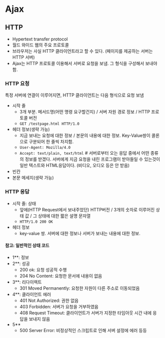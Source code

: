 # Ajax

## HTTP
- Hypertext transfer protocol
- 월드 와이드 웹의 주요 프로토콜
- 브라우저는 사실 HTTP 클라이언트라고 할 수 있다. (페이지를 제공하는 서버는 HTTP 서버)
- Ajax는 HTTP 프로토콜 이용해서 서버로 요청을 보냄. 그 형식을 구성해서 보내야 함. 

### HTTP 요청
특정 서버에 연결이 이루어지면, HTTP 클라이언트는 다음 형식으로 요청 보냄 
- 시작 줄
    + 3개 부분. 메서드명(어떤 명령 요구할건지) / 서버 자원 경로 정보 / HTTP 프로토콜 버전
    + `GET /testpage.html HTTP/1.0`
- 헤더 정보(생략 가능)
    + 지금 보내는 요청에 대한 정보 / 본문의 내용에 대한 정보. Key-Value쌍이 콜론으로 구분되어 한 줄씩 차지함.
    + `User-Agent: Mozilla/4.0`
    + `Accept: text/plain, text/html` # 서버로부터 오는 응답 중에서 어떤 종류의 정보를 받겠다. 서버에게 지금 요청을 내린 프로그램이 받아들일 수 있는것이 일반 텍스트와 HTML응답이다. (비디오, 오디오 등은 안 받음)
- 빈칸
- 본문 메세지(생략 가능)

### HTTP 응답
- 시작 줄: 상태
    + 앞에(HTTP Request에서 보내주었던) HTTP버전 / 3개의 숫자로 이루어진 상태 값 / 그 상태에 대한 짧은 설명 문자열
    + `HTTP/1.0 200 OK`
- 헤더 정보
    + key-value 쌍. 서버에 대한 정보나 서버가 보내는 내용에 대한 정보.

#### 참고: 일반적인 상태 코드
- 1**: 정보
- 2**: 성공
    + 200 ok: 요청 성공적 수행
    + 204 No Content: 요청한 문서에 내용이 없음
- 3**: 리다이렉트
    + 301 Moved Permanently: 요청한 자원이 다른 주소로 이동되었음
- 4**: 클라이언트 에러
    + 401 Not Authorized: 권한 없음
    + 403 Forbidden: 서버가 요청을 거부하였음
    + 408 Request Timeout: 클라이언트가 서버가 지정한 타임아웃 시간 내에 응답을 보내지 않음
- 5**
    + 500 Server Error: 비정상적인 스크립트로 인해 서버 설정에 에러 등등
